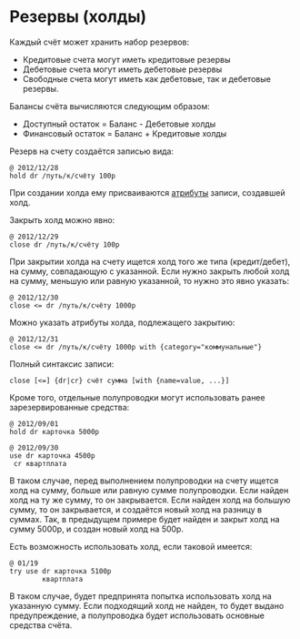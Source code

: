 # Резервы (холды)

Каждый счёт может хранить набор резервов:

-   Кредитовые счета могут иметь кредитовые резервы
-   Дебетовые счета могут иметь дебетовые резервы
-   Свободные счета могут иметь как дебетовые, так и дебетовые резервы.

Балансы счёта вычисляются следующим образом:

-   Доступный остаток = Баланс - Дебетовые холды
-   Финансовый остаток = Баланс + Кредитовые холды

Резерв на счету создаётся записью вида:

    @ 2012/12/28
    hold dr /путь/к/счёту 100р

При создании холда ему присваиваются [атрибуты][Attributes] записи, создавшей холд.

Закрыть холд можно явно:

    @ 2012/12/29
    close dr /путь/к/счёту 100р

При закрытии холда на счету ищется холд того же типа (кредит/дебет), на
сумму, совпадающую с указанной. Если нужно закрыть любой холд на сумму, меньшую или равную указанной, то нужно это явно указать:

    @ 2012/12/30
    close <= dr /путь/к/счёту 1000р

Можно указать атрибуты холда, подлежащего закрытию:

    @ 2012/12/31
    close <= dr /путь/к/счёту 1000р with {category="коммунальные"}

Полный синтаксис записи:

    close [<=] {dr|cr} счёт сумма [with {name=value, ...}]

Кроме того, отдельные полупроводки могут использовать ранее
зарезервированные средства:

    @ 2012/09/01
    hold dr карточка 5000р

    @ 2012/09/30
    use dr карточка 4500р
     cr квартплата

В таком случае, перед выполнением полупроводки на счету ищется холд на
сумму, больше или равную сумме полупроводки. Если найден холд на ту же
сумму, то он закрывается. Если найден холд на большую сумму, то он
закрывается, и создаётся новый холд на разницу в суммах. Так, в
предыдущем примере будет найден и закрыт холд на сумму 5000р, и создан
новый холд на 500р.

Есть возможность использовать холд, если таковой имеется:

    @ 01/19
    try use dr карточка 5100р
            квартплата

В таком случае, будет предпринята попытка использовать холд на указанную сумму. Если подходящий холд не найден, то будет выдано предупреждение, а полупроводка будет использовать основные средства счёта.

[Attributes]: Attributes.md
